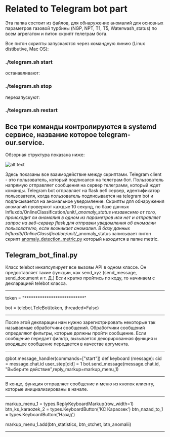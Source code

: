 # Related to Telegram bot part


Эта папка состоит из файлов, для обнаружение аномалий для основных параметров газовой турбины (NGP, NPT, T1, T5, Waterwash_status) по всем агрегатом и питон скрипт телеграм бота.

Все питон скрипты запускаются через командную линию (Linux distibutive, Mac OS):

### ./telegram.sh start
останавливают:
### ./telegram.sh stop
перезапускуют:
### ./telegram.sh restart

## Все три команды контролируются в systemd сервисе, название которое telegram-our.service.  

Обзорная структура показана ниже:

![alt text](https://image.ibb.co/jjBD1o/telega_git.jpg)

Здесь показаны все взаимодействие между скриптами. Telegram client - это пользователь, который подписался на телеграм бот. Пользователь напрямую отправляет сообщения на сервер телеграмм, который ждет команды. Telegram bot отправляет на flask веб сервер, идентификатор пользователя, когда пользователь подписывается на telegram bot и подписывается на аномальное уведомление. Скрипты для обнаружения аномалий проверяют каждые 10 секунд, по базе данных Influxdb/OnlineClassification/unit/*_anomaly_status независимо от того, происходит ли аномалия в одном из параметров или нет и отправляет запрос на веб-сервер flask для отправки уведомления об аномалии пользователю, если возникает аномалия.
В базу данных Influxdb/OnlineClassification/unit/*_anomaly_status записывает питон скрипт [anomaly_detection_metric.py](zsse_project1/metric/anomaly_detection_metric.py) который находится в папке metric.

## Telegram_bot_final.py
Класс telebot инкапсулирует все вызовы API в одном классе. Он предоставляет такие функции, как send_xyz (send_message, send_document и т. Д.)
Если кратко пройтись по коду, то начинаем с декларацией telebot класса. 
______________________
token = "***************************"

bot = telebot.TeleBot(token, threaded=False)
______________________

После этой декларации нам нужно зарегистрировать некоторые так называемые обработчики сообщений. Обработчики сообщений определяют фильтры, которые должны пройти сообщение. Если сообщение передает фильтр, вызывается декорированная функция и входящее сообщение передается в качестве аргумента. 
______________________
@bot.message_handler(commands=["start"])
def keyboard (message):
   cid = message.chat.id
   user_step[cid] = 1
    bot.send_message(message.chat.id, "Выберите действие",reply_markup=markup_menu_1)
______________________

В конце, функция отправляет сообщение и меню из кнопок клиенту, которые инициализированы в начале. 
______________________
markup_menu_1 = types.ReplyKeyboardMarkup(row_width=1)
btn_ks_karaozek_2 = types.KeyboardButton('КС Караозек')
btn_nazad_to_1 = types.KeyboardButton('Назад')


markup_menu_1.add(btn_statistics, btn_otchet, btn_anomalii)
______________________


